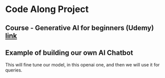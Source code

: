 # Code Along Project

## Course - Generative AI for beginners (Udemy) [link](https://www.udemy.com/course/generative-ai-for-beginners-b/?srsltid=AfmBOoopcbbz8dWTd0mkXAwz0dlnFOQrGyny55hcfmnl8sVH6eRY17NJ&couponCode=LOCLZDOFFPINTRMT)

## Example of building our own AI Chatbot

This will fine tune our model, in this openai one, and then we will use it for queries.